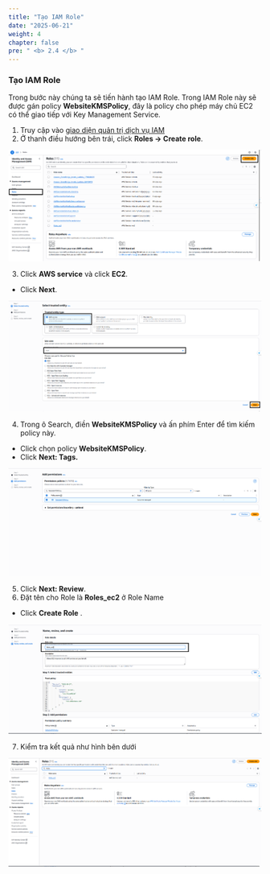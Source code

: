 ```yaml
---
title: "Tạo IAM Role"
date: "2025-06-21"
weight: 4
chapter: false
pre: " <b> 2.4 </b> "
---
```


### Tạo IAM Role

Trong bước này chúng ta sẽ tiến hành tạo IAM Role. Trong IAM Role này sẽ được gán policy **WebsiteKMSPolicy**, đây là policy cho phép máy chủ EC2 có thể giao tiếp với Key Management Service.

1. Truy cập vào [giao diện quản trị dịch vụ IAM](https://console.aws.amazon.com/iamv2/)
2. Ở thanh điều hướng bên trái, click **Roles -> Create role**.

![role](/images/2.prerequisite/2.4/1.png)

3. Click **AWS service** và click **EC2**.

- Click **Next**.

![role](/images/2.prerequisite/2.4/2.png)

4. Trong ô Search, điền **WebsiteKMSPolicy** và ấn phím Enter để tìm kiếm policy này.

- Click chọn policy **WebsiteKMSPolicy**.
- Click **Next: Tags.**

![role](/images/2.prerequisite/2.4/3.png)

5. Click **Next: Review**.
6. Đặt tên cho Role là **Roles_ec2** ở Role Name

- Click **Create Role** \.

![role](/images/2.prerequisite/2.4/4.png)

7. Kiểm tra kết quả như hình bên dưới

![role](/images/2.prerequisite/2.4/5.png)
